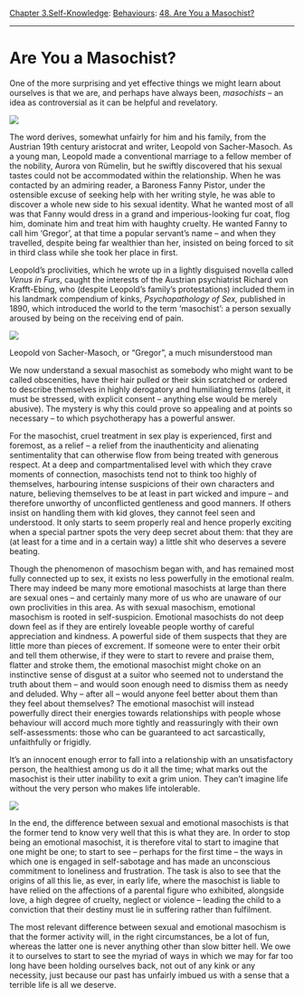 [Chapter 3.Self-Knowledge](https://www.theschooloflife.com/thebookoflife/category/self-knowledge/): [Behaviours](https://www.theschooloflife.com/thebookoflife/category/self-knowledge/behaviours/): [48. Are You a Masochist?](https://www.theschooloflife.com/thebookoflife/are-you-a-masochist/)

* * *

# Are You a Masochist?

One of the more surprising and yet effective things we might learn about ourselves is that we are, and perhaps have always been, _masochists_ – an idea as controversial as it can be helpful and revelatory.

![](https://www.theschooloflife.com/thebookoflife/wp-content/uploads/2019/05/St_Sebastian_Healed_by_an_Angel-e1557738938412.jpg)

The word derives, somewhat unfairly for him and his family, from the Austrian 19th century aristocrat and writer, Leopold von Sacher-Masoch. As a young man, Leopold made a conventional marriage to a fellow member of the nobility, Aurora von Rümelin, but he swiftly discovered that his sexual tastes could not be accommodated within the relationship. When he was contacted by an admiring reader, a Baroness Fanny Pistor, under the ostensible excuse of seeking help with her writing style, he was able to discover a whole new side to his sexual identity. What he wanted most of all was that Fanny would dress in a grand and imperious-looking fur coat, flog him, dominate him and treat him with haughty cruelty. He wanted Fanny to call him ‘Gregor’, at that time a popular servant’s name – and when they travelled, despite being far wealthier than her, insisted on being forced to sit in third class while she took her place in first.

Leopold’s proclivities, which he wrote up in a lightly disguised novella called _Venus in Furs_, caught the interests of the Austrian psychiatrist Richard von Krafft-Ebing, who (despite Leopold’s family’s protestations) included them in his landmark compendium of kinks, _Psychopathology of Sex,_ published in 1890, which introduced the world to the term ‘masochist’: a person sexually aroused by being on the receiving end of pain.

 ![](https://www.theschooloflife.com/thebookoflife/wp-content/uploads/2019/05/Leopold_von_Sacher-Masoch_portrait_3.jpg)

Leopold von Sacher-Masoch, or “Gregor”, a much misunderstood man

We now understand a sexual masochist as somebody who might want to be called obscenities, have their hair pulled or their skin scratched or ordered to describe themselves in highly derogatory and humiliating terms (albeit, it must be stressed, with explicit consent – anything else would be merely abusive). The mystery is why this could prove so appealing and at points so necessary – to which psychotherapy has a powerful answer.

For the masochist, cruel treatment in sex play is experienced, first and foremost, as a relief – a relief from the inauthenticity and alienating sentimentality that can otherwise flow from being treated with generous respect. At a deep and compartmentalised level with which they crave moments of connection, masochists tend not to think too highly of themselves, harbouring intense suspicions of their own characters and nature, believing themselves to be at least in part wicked and impure – and therefore unworthy of unconflicted gentleness and good manners. If others insist on handling them with kid gloves, they cannot feel seen and understood. It only starts to seem properly real and hence properly exciting when a special partner spots the very deep secret about them: that they are (at least for a time and in a certain way) a little shit who deserves a severe beating.

Though the phenomenon of masochism began with, and has remained most fully connected up to sex, it exists no less powerfully in the emotional realm. There may indeed be many more emotional masochists at large than there are sexual ones – and certainly many more of us who are unaware of our own proclivities in this area. As with sexual masochism, emotional masochism is rooted in self-suspicion. Emotional masochists do not deep down feel as if they are entirely loveable people worthy of careful appreciation and kindness. A powerful side of them suspects that they are little more than pieces of excrement. If someone were to enter their orbit and tell them otherwise, if they were to start to revere and praise them, flatter and stroke them, the emotional masochist might choke on an instinctive sense of disgust at a suitor who seemed not to understand the truth about them – and would soon enough need to dismiss them as needy and deluded. Why – after all – would anyone feel better about them than they feel about themselves? The emotional masochist will instead powerfully direct their energies towards relationships with people whose behaviour will accord much more tightly and reassuringly with their own self-assessments: those who can be guaranteed to act sarcastically, unfaithfully or frigidly.

It’s an innocent enough error to fall into a relationship with an unsatisfactory person, the healthiest among us do it all the time; what marks out the masochist is their utter inability to exit a grim union. They can’t imagine life without the very person who makes life intolerable.

![](https://www.theschooloflife.com/thebookoflife/wp-content/uploads/2019/05/st-sebastien-1024x786.jpg)

In the end, the difference between sexual and emotional masochists is that the former tend to know very well that this is what they are. In order to stop being an emotional masochist, it is therefore vital to start to imagine that one might be one; to start to see – perhaps for the first time – the ways in which one is engaged in self-sabotage and has made an unconscious commitment to loneliness and frustration. The task is also to see that the origins of all this lie, as ever, in early life, where the masochist is liable to have relied on the affections of a parental figure who exhibited, alongside love, a high degree of cruelty, neglect or violence – leading the child to a conviction that their destiny must lie in suffering rather than fulfilment.

The most relevant difference between sexual and emotional masochism is that the former activity will, in the right circumstances, be a lot of fun, whereas the latter one is never anything other than slow bitter hell. We owe it to ourselves to start to see the myriad of ways in which we may for far too long have been holding ourselves back, not out of any kink or any necessity, just because our past has unfairly imbued us with a sense that a terrible life is all we deserve.
